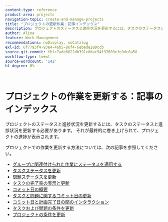 ```yaml
---
content-type: reference
product-area: projects
navigation-topic: create-and-manage-projects
title: "プロジェクトの更新作業：記事インデックス"
description: プロジェクトのステータスと進捗状況を更新するには、タスクのステータスと進捗状況を更新する必要があります。 それが最終的に巻き上げられて、プロジェクトの進捗が表示されます。
author: Alina
feature: Work Management
recommendations: noDisplay, noCatalog
exl-id: 6f7793f4-93e4-46b5-86f4-6ebede289ccb
source-git-commit: fb1c7ade6622db391e0dac54f37603efe9dc0a58
workflow-type: tm+mt
source-wordcount: '142'
ht-degree: 0%

---
```


# プロジェクトの作業を更新する：記事のインデックス

プロジェクトのステータスと進捗状況を更新するには、タスクのステータスと進捗状況を更新する必要があります。 それが最終的に巻き上げられて、プロジェクトの進捗が表示されます。

プロジェクトでの作業を更新する方法については、次の記事を参照してください。

* [グループに関連付けられた作業にステータスを適用する](../../../manage-work/projects/updating-work-in-a-project/apply-custom-status-work-assigned-to-group.md)
* [タスクステータスを更新](../../../manage-work/projects/updating-work-in-a-project/update-task-status.md)
* [問題ステータスを更新](../../../manage-work/projects/updating-work-in-a-project/update-issue-status.md)
* [タスクの完了率の表示と更新](../../../manage-work/projects/updating-work-in-a-project/view-update-percent-complete-for-tasks.md)
* [コミット日の概要](../../../manage-work/projects/updating-work-in-a-project/overview-of-commit-dates.md)
* [タスクと問題に関するコミット日の更新](../../../manage-work/projects/updating-work-in-a-project/update-commit-date-on-tasks-and-issues.md)
* [コミット日と計画完了日の間のインタラクション](../../../manage-work/projects/updating-work-in-a-project/interactions-between-commit-and-planned-completion-dates.md)
* [タスクおよび問題の条件を更新](../../../manage-work/projects/updating-work-in-a-project/update-condition-for-tasks-and-issues.md)
* [プロジェクトの条件を更新](../../../manage-work/projects/updating-work-in-a-project/update-condition-on-project.md)
